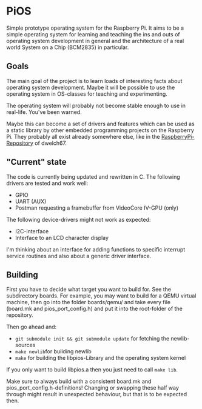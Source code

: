 # PiOS
Simple prototype operating system for the Raspberry Pi. It aims to be a simple operating system for learning and teaching the ins and outs of operating system development in general and the architecture of a real world System on a Chip (BCM2835) in particular.

## Goals
The main goal of the project is to learn loads of interesting facts about operating system development. Maybe it will be possible to use the operating system in OS-classes for teaching and experimenting. 

The operating system will probably not become stable enough to use in real-life. You've been warned.

Maybe this can become a set of drivers and features which can be used as a static library by other embedded programming projects on the Raspberry Pi. They probably all exist already somewhere else, like in the [RaspberryPi-Repository](https://github.com/dwelch67/raspberrypi) of dwelch67.

## "Current" state
The code is currently being updated and rewritten in C. The following drivers are tested and work well:
* GPIO
* UART (AUX)
* Postman requesting a framebuffer from VideoCore IV-GPU (only)

The following device-drivers might not work as expected:
* I2C-interface
* Interface to an LCD character display

I'm thinking about an interface for adding functions to specific interrupt service routines and also about a generic driver interface.

## Building

First you have to decide what target you want to build for. See the subdirectory boards. For example, you may want to build for a QEMU virtual machine, then go into the folder boards/qemu/ and take every file (board.mk and pios_port_config.h) and put it into the root-folder of the repository.

Then go ahead and:
- ```git submodule init && git submodule update``` for fetching the newlib-sources
- ```make newlib```for building newlib
- ```make``` for building the libpios-Library and the operating system kernel

If you only want to build libpios.a then you just need to call ```make lib```. 

Make sure to always build with a consistent board.mk and pios_port_config.h-definitions! Changing or swapping these half way through might result in unexpected behaviour, but that is to be expected then. 


